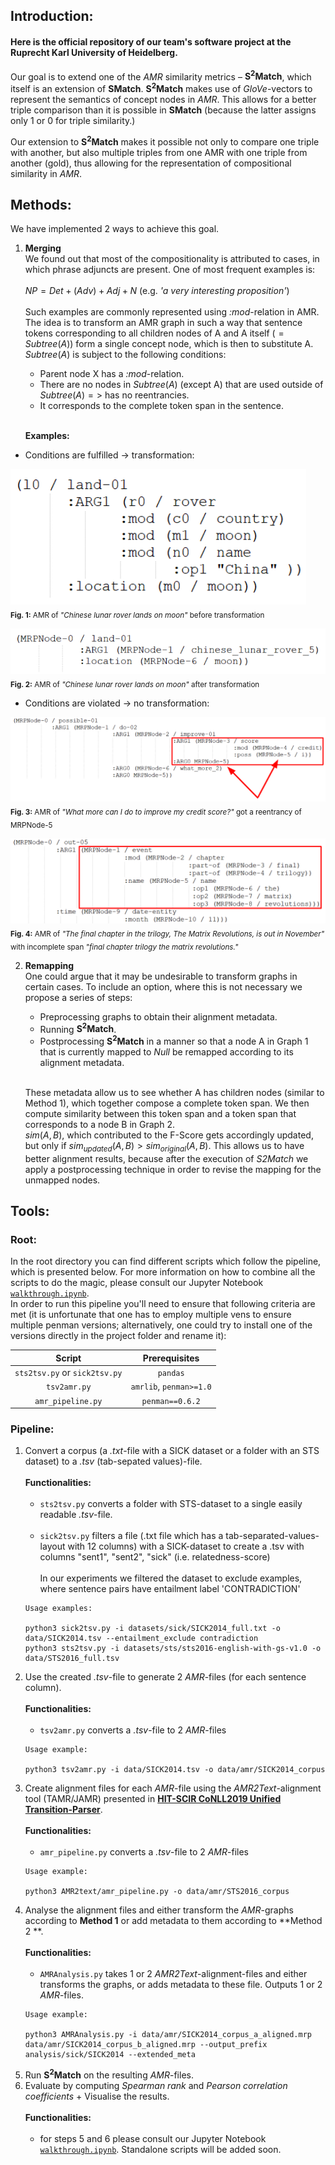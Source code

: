 ## Introduction:
#### Here is the official repository of our team's software project at the **Ruprecht Karl University of Heidelberg**.

Our goal is to extend one of the _AMR_ similarity metrics – **S<sup>2</sup>Match**, which itself is an extension of **SMatch**.
**S<sup>2</sup>Match** makes use of _GloVe_-vectors to represent the semantics of concept nodes in _AMR_. This allows for a better triple comparison than it is possible in **SMatch** (because the latter assigns only 1 or 0 for triple similarity.)

Our extension to **S<sup>2</sup>Match** makes it possible not only to compare one triple with another, but also multiple triples from one AMR with one triple from another (gold), thus allowing for the representation of compositional similarity in _AMR_.

## Methods:
We have implemented 2 ways to achieve this goal.

1. **Merging**  
We found out that most of the compositionality is attributed to cases, in which phrase adjuncts are present. One of most frequent examples is: <br> <br>
$`NP = Det + (Adv) + Adj + N`$ (e.g. _'a very interesting proposition'_) <br> <br>
Such examples are commonly represented using _:mod_-relation in AMR. The idea is to transform an AMR graph in such a way that sentence tokens corresponding to all children nodes of A and A itself ($`= Subtree(A)`$) form a single concept node, which is then to substitute A. <br> $`Subtree(A)`$ is subject to the following conditions:<br>
    - Parent node X has a _:mod_-relation.
    - There are no nodes in $`Subtree(A)`$ (except A) that are used outside of $`Subtree(A) =>`$ has no reentrancies.
    - It corresponds to the complete token span in the sentence.
<br><br>
      
   **Examples:**  
      
* Conditions are fulfilled → transformation:
   

![img_2.png](./Figures/img_2.png )    
       <sub> **Fig. 1:** AMR of _"Chinese lunar rover lands on moon"_ before transformation <endsub>  
        
![img_1.png](./Figures/img_1.png)  
<sub> **Fig. 2:** AMR of _"Chinese lunar rover lands on moon"_ after transformation <endsub>  

* Conditions are violated → no transformation:  


![img_3.png](./Figures/img_3.png)  
  <sub> **Fig. 3:** AMR of _"What more can I do to improve my credit score?"_ got a reentrancy of MRPNode-5 <endsub>  
 
 
  ![img_4.png](./Figures/img_4.png)  
  <sub> **Fig. 4:** AMR of _"The final chapter in the trilogy, The Matrix Revolutions, is out in
  November"_ with incomplete span _"final chapter trilogy the matrix revolutions."_ <endsub>  
  
  
        

2. **Remapping** <br>
    One could argue that it may be undesirable to transform graphs in certain cases. To include an option, where this is not necessary we propose a series of steps:
    - Preprocessing graphs to obtain their alignment metadata.
    - Running **S<sup>2</sup>Match**.
    - Postprocessing **S<sup>2</sup>Match** in a manner so that a node A in Graph 1 that is currently mapped to _Null_ be remapped according to its alignment metadata. <br> <br>

    These metadata allow us to see whether A has children nodes (similar to Method 1), which together compose a complete token span. We then compute similarity between this token span and a token span that corresponds to a node B in Graph 2.    
    $`sim(A, B)`$, which contributed to the F-Score gets accordingly updated, but only if $`sim_{updated}(A, B) > sim_{original}(A, B)`$. 
    This allows us to have better alignment results, because after the execution of _S2Match_ we apply a postprocessing technique in order to revise the mapping for the unmapped nodes.

## Tools:
### Root:
In the root directory you can find different scripts which follow the pipeline, which is presented below. For more information on how to combine all the scripts to do the magic, please consult our Jupyter Notebook  [`walkthrough.ipynb`](https://gitlab.com/denlogv/measuring-variation-in-amr/-/blob/master/walkthrough.ipynb). <br>
In order to run this pipeline you'll need to ensure that following criteria are met (it is unfortunate that one has to employ multiple vens to ensure multiple penman versions; alternatively, one could try to install one of the versions directly in the project folder and rename it):

| Script|Prerequisites|
|:----------:|:-------------:|
|`sts2tsv.py` or `sick2tsv.py`|`pandas`|
|`tsv2amr.py`|`amrlib`, `penman>=1.0`| 
|`amr_pipeline.py`|`penman==0.6.2`| <br>
### Pipeline:
1. Convert a corpus (a _.txt_-file with a SICK dataset or a folder with an STS dataset) to a _.tsv_ (tab-sepated values)-file. <br> <br> **Functionalities:** <br> <br>
    - `sts2tsv.py` converts a folder with STS-dataset to a single easily readable _.tsv_-file. <br> <br>
    - `sick2tsv.py` filters a file (.txt file which has a tab-separated-values-layout with 12 columns) with a SICK-dataset to create a .tsv with columns "sent1", "sent2", "sick" (i.e. relatedness-score) <br> <br>
    In our experiments we filtered the dataset to exclude examples, where sentence pairs have entailment label 'CONTRADICTION'
    ```
    Usage examples:

    python3 sick2tsv.py -i datasets/sick/SICK2014_full.txt -o data/SICK2014.tsv --entailment_exclude contradiction
    python3 sts2tsv.py -i datasets/sts/sts2016-english-with-gs-v1.0 -o data/STS2016_full.tsv
    ```
2. Use the created _.tsv_-file to generate 2 _AMR_-files (for each sentence column).  <br> <br>
**Functionalities:** <br> <br>
    - `tsv2amr.py` converts a _.tsv_-file to 2 _AMR_-files
	```
    Usage example:
    
    python3 tsv2amr.py -i data/SICK2014.tsv -o data/amr/SICK2014_corpus
    ```
3. Create alignment files for each _AMR_-file using the _AMR2Text_-alignment tool (TAMR/JAMR) presented in [**HIT-SCIR CoNLL2019 Unified Transition-Parser**](https://github.com/DreamerDeo/HIT-SCIR-CoNLL2019).<br> <br>
**Functionalities:** <br> <br>
    - `amr_pipeline.py` converts a _.tsv_-file to 2 _AMR_-files
	```
    Usage example:
    
    python3 AMR2text/amr_pipeline.py -o data/amr/STS2016_corpus
    ```
4. Analyse the alignment files and either transform the _AMR_-graphs according to **Method 1** or add metadata to them according to **Method 2 **. <br> <br>
**Functionalities:** <br> <br>
    - `AMRAnalysis.py` takes 1 or 2 _AMR2Text_-alignment-files and either transforms the graphs, or adds metadata to these file. Outputs 1 or 2 _AMR_-files.
	```
    Usage example:
    
    python3 AMRAnalysis.py -i data/amr/SICK2014_corpus_a_aligned.mrp data/amr/SICK2014_corpus_b_aligned.mrp --output_prefix analysis/sick/SICK2014 --extended_meta
    ```
5. Run **S<sup>2</sup>Match** on  the resulting _AMR_-files.
6. Evaluate by computing _Spearman rank_ and _Pearson correlation coefficients_ + Visualise the results. <br> <br>
**Functionalities:** <br> <br>
    - for steps 5 and 6 please consult our Jupyter Notebook  [`walkthrough.ipynb`](https://gitlab.com/denlogv/measuring-variation-in-amr/-/blob/master/walkthrough.ipynb). Standalone scripts will be added soon. 